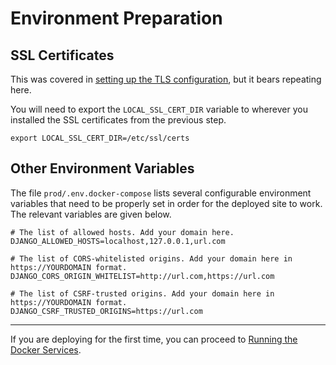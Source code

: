 # Environment Preparation

## SSL Certificates

This was covered in [setting up the TLS configuration](tls-configuration.md), but it bears repeating here.

You will need to export the `LOCAL_SSL_CERT_DIR` variable to wherever you installed the SSL certificates from the previous step.

```
export LOCAL_SSL_CERT_DIR=/etc/ssl/certs
```

## Other Environment Variables


The file `prod/.env.docker-compose` lists several configurable environment variables that need to be properly set in order for the deployed site to work. The relevant variables are given below.

```
# The list of allowed hosts. Add your domain here.
DJANGO_ALLOWED_HOSTS=localhost,127.0.0.1,url.com

# The list of CORS-whitelisted origins. Add your domain here in https://YOURDOMAIN format.
DJANGO_CORS_ORIGIN_WHITELIST=http://url.com,https://url.com

# The list of CSRF-trusted origins. Add your domain here in https://YOURDOMAIN format.
DJANGO_CSRF_TRUSTED_ORIGINS=https://url.com
```

---

If you are deploying for the first time, you can proceed to [Running the Docker Services](docker-services.md).
